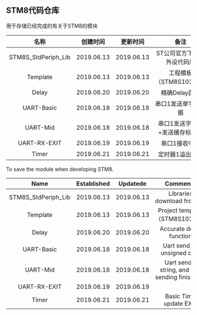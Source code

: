 ## STM8代码仓库

用于存储已经完成的有关于STM8的模块

|        名称         |  创建时间  |  更新时间  |              备注              |
| :-----------------: | :--------: | :--------: | :----------------------------: |
| STM8S_StdPeriph_Lib | 2019.06.13 | 2019.06.13 |   ST公司官方下载的外设代码库   |
|      Template       | 2019.06.13 | 2019.06.13 |     工程模板（STM8S103F3）     |
|        Delay        | 2019.06.20 | 2019.06.20 |         精确Delay函数          |
|     UART-Basic      | 2019.06.18 | 2019.06.18 |      串口1发送单字节数据       |
|      UART-Mid       | 2019.06.18 | 2019.06.18 | 串口1发送字符串+发送缓存标志位 |
|    UART-RX-EXIT     | 2019.06.19 | 2019.06.19 |         串口1接收中断          |
|        Timer        | 2019.06.21 | 2019.06.21 |        定时器1溢出中断         |



To save the module when developing STM8.

|        Name         | Established |  Updatede  |                    Comments                     |
| :-----------------: | :---------: | :--------: | :---------------------------------------------: |
| STM8S_StdPeriph_Lib | 2019.06.13  | 2019.06.13 |           Libraries download from ST            |
|      Template       | 2019.06.13  | 2019.06.13 |         Project template（STM8S103F3）          |
|        Delay        | 2019.06.20  | 2019.06.20 |             Accurate delay function             |
|     UART-Basic      | 2019.06.18  | 2019.06.18 |           Uart send an unsigned char            |
|      UART-Mid       | 2019.06.18  | 2019.06.18 | Uart send a string, and add sending finish flag |
|    UART-RX-EXIT     | 2019.06.19  | 2019.06.19 |                                                 |
|        Timer        | 2019.06.21  | 2019.06.21 |             Basic Tim1 update EXIT              |

